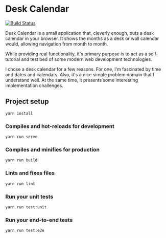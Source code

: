 Desk Calendar
=============

[![Build Status](https://travis-ci.org/macdaddyaz/desk-calendar.svg?branch=master)](https://travis-ci.org/macdaddyaz/desk-calendar)

Desk Calendar is a small application that, cleverly enough, puts a desk calendar in your browser. It shows the months as a desk or wall calendar would, allowing navigation from month to month.

While providing real functionality, it's primary purpose is to act as a self-tutorial and test bed of some modern web development technologies.

I chose a desk calendar for a few reasons. For one, I'm fascinated by time and dates and calendars. Also, it's a nice simple problem domain that I understand well. At the same time, it presents some interesting implementation challenges.

Project setup
-------------

```
yarn install
```

### Compiles and hot-reloads for development

```
yarn run serve
```

### Compiles and minifies for production

```
yarn run build
```

### Lints and fixes files

```
yarn run lint
```

### Run your unit tests

```
yarn run test:unit
```

### Run your end-to-end tests

```
yarn run test:e2e
```
